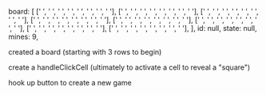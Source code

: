 board: [
[' ', ' ', ' ', ' ', ' ', ' ', ' ', ' '],
[' ', ' ', ' ', ' ', ' ', ' ', ' ', ' '],
[' ', ' ', ' ', ' ', ' ', ' ', ' ', ' '],
[' ', ' ', ' ', ' ', ' ', ' ', ' ', ' '],
[' ', ' ', ' ', ' ', ' ', ' ', ' ', ' '],
[' ', ' ', ' ', ' ', ' ', ' ', ' ', ' '],
[' ', ' ', ' ', ' ', ' ', ' ', ' ', ' '],
[' ', ' ', ' ', ' ', ' ', ' ', ' ', ' '],
],
id: null,
state: null,
mines: 9,

created a board (starting with 3 rows to begin)

create a handleClickCell (ultimately to activate a cell to reveal a "square")

hook up button to create a new game
